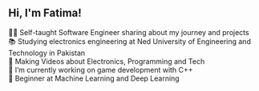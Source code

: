 ## Hi, I'm Fatima!

👩‍💻 Self-taught Software Engineer sharing about my journey and projects <br/>
📚 Studying electronics engineering at Ned University of Engineering and Technology in Pakistan <br/>
🎥 Making Videos about Electronics, Programming and Tech <br/>
🔭 I’m currently working on game development with C++ <br/>
🚀 Beginner at Machine Learning and Deep Learning <br/>








